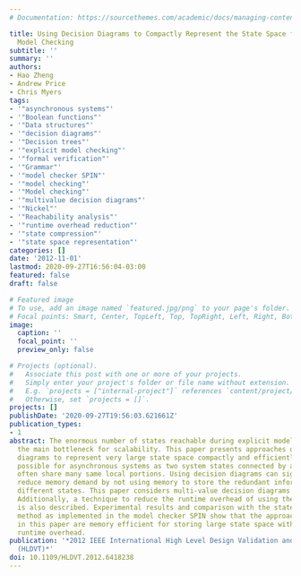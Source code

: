 ```yaml
---
# Documentation: https://sourcethemes.com/academic/docs/managing-content/

title: Using Decision Diagrams to Compactly Represent the State Space for Explicit
  Model Checking
subtitle: ''
summary: ''
authors:
- Hao Zheng
- Andrew Price
- Chris Myers
tags:
- '"asynchronous systems"'
- '"Boolean functions"'
- '"Data structures"'
- '"decision diagrams"'
- '"Decision trees"'
- '"explicit model checking"'
- '"formal verification"'
- '"Grammar"'
- '"model checker SPIN"'
- '"model checking"'
- '"Model checking"'
- '"multivalue decision diagrams"'
- '"Nickel"'
- '"Reachability analysis"'
- '"runtime overhead reduction"'
- '"state compression"'
- '"state space representation"'
categories: []
date: '2012-11-01'
lastmod: 2020-09-27T16:56:04-03:00
featured: false
draft: false

# Featured image
# To use, add an image named `featured.jpg/png` to your page's folder.
# Focal points: Smart, Center, TopLeft, Top, TopRight, Left, Right, BottomLeft, Bottom, BottomRight.
image:
  caption: ''
  focal_point: ''
  preview_only: false

# Projects (optional).
#   Associate this post with one or more of your projects.
#   Simply enter your project's folder or file name without extension.
#   E.g. `projects = ["internal-project"]` references `content/project/deep-learning/index.md`.
#   Otherwise, set `projects = []`.
projects: []
publishDate: '2020-09-27T19:56:03.621661Z'
publication_types:
- 1
abstract: The enormous number of states reachable during explicit model checking is
  the main bottleneck for scalability. This paper presents approaches of using decision
  diagrams to represent very large state space compactly and efficiently. This is
  possible for asynchronous systems as two system states connected by a transition
  often share many same local portions. Using decision diagrams can significantly
  reduce memory demand by not using memory to store the redundant information among
  different states. This paper considers multi-value decision diagrams for this purpose.
  Additionally, a technique to reduce the runtime overhead of using these diagrams
  is also described. Experimental results and comparison with the state compression
  method as implemented in the model checker SPIN show that the approaches presented
  in this paper are memory efficient for storing large state space with acceptable
  runtime overhead.
publication: '*2012 IEEE International High Level Design Validation and Test Workshop
  (HLDVT)*'
doi: 10.1109/HLDVT.2012.6418238
---
```

